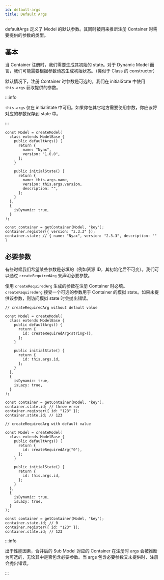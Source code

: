 ```yaml
---
id: default-args
title: Default Args
---
```


defaultArgs 定义了 Model 的默认参数。其同时被用来推断注册 Container 时需要提供的参数的类型。

## 基本

当 Container 注册时，我们需要生成其初始的 state。对于 Dynamic Model 而言，我们可能需要根据参数动态生成初始状态。（类似于 Class 的 constructor）

默认情况下，注册 Container 时参数是可选的。我们在 initialState 中使用 `this.args` 获取提供的参数。

:::info

`this.args` 仅在 initialState 中可用。如果你在其它地方需要使用参数，你应该将对应的参数保存到 state 中。

:::

```tsx
const Model = createModel(
  class extends ModelBase {
    public defaultArgs() {
      return {
        name: "Nyax",
        version: "1.0.0",
      };
    }

    public initialState() {
      return {
        name: this.args.name,
        version: this.args.version,
        description: "",
      };
    }
  },
  {
    isDynamic: true,
  }
);

const container = getContainer(Model, "key");
container.register({ version: "2.3.3" });
container.state; // { name: "Nyax", version: "2.3.3", description: "" }
```

## 必要参数

有些时候我们希望某些参数是必填的（例如资源 ID，其初始化后不可变）。我们可以通过 `createRequiredArg` 来声明必要参数。

使用 `createRequiredArg` 生成的参数在注册 Container 时必填。`createRequiredArg` 接受一个可选的参数用于 Container 的模拟 state。如果未提供该参数，则访问模拟 state 时会抛出错误。

```tsx
// createRequiredArg without default value

const Model = createModel(
  class extends ModelBase {
    public defaultArgs() {
      return {
        id: createRequiredArg<string>(),
      };
    }

    public initialState() {
      return {
        id: this.args.id,
      };
    }
  },
  {
    isDynamic: true,
    isLazy: true,
  }
);

const container = getContainer(Model, "key");
container.state.id; // throw error
container.register({ id: "123" });
container.state.id; // 123
```

```tsx
// createRequiredArg with default value

const Model = createModel(
  class extends ModelBase {
    public defaultArgs() {
      return {
        id: createRequiredArg("0"),
      };
    }

    public initialState() {
      return {
        id: this.args.id,
      };
    }
  },
  {
    isDynamic: true,
    isLazy: true,
  }
);

const container = getContainer(Model, "key");
container.state.id; // 0
container.register({ id: "123" });
container.state.id; // 123
```

:::info

出于性能因素，合并后的 Sub Model 对应的 Container 在注册时 args 会被推断为可选的，无论其中是否包含必要参数。当 args 包含必要参数又未提供时，注册会抛出错误。

:::
